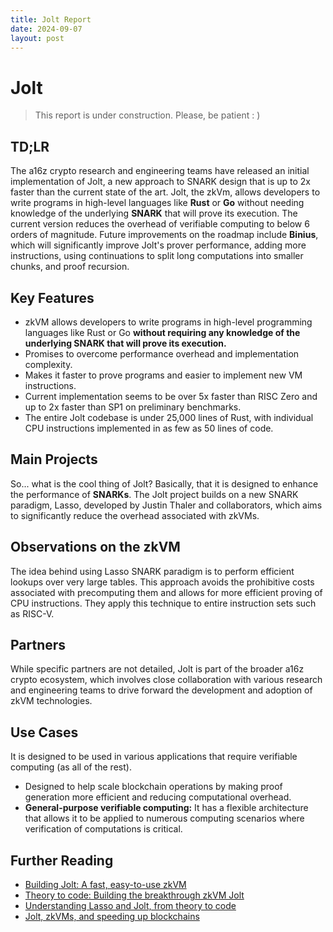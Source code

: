 ```yaml
---
title: Jolt Report
date: 2024-09-07
layout: post
---
```


# Jolt
> This report is under construction. Please, be patient : )

## TD;LR

The a16z crypto research and engineering teams have released an initial implementation of Jolt, a new approach to SNARK design that is up to 2x faster than the current state of the art. Jolt, the zkVm, allows developers to write programs in high-level languages like **Rust** or **Go** without needing knowledge of the underlying **SNARK** that will prove its execution. The current version reduces the overhead of verifiable computing to below 6 orders of magnitude. Future improvements on the roadmap include **Binius**, which will significantly improve Jolt's prover performance, adding more instructions, using continuations to split long computations into smaller chunks, and proof recursion.

## Key Features

- zkVM allows developers to write programs in high-level programming languages like Rust or Go **without requiring any knowledge of the underlying SNARK that will prove its execution.**
- Promises to overcome performance overhead and implementation complexity.
- Makes it faster to prove programs and easier to implement new VM instructions.
- Current implementation seems to be over 5x faster than RISC Zero and up to 2x faster than SP1 on preliminary benchmarks.
- The entire Jolt codebase is under 25,000 lines of Rust, with individual CPU instructions implemented in as few as 50 lines of code.

## Main Projects

So... what is the cool thing of Jolt? Basically, that it is designed to enhance the performance of **SNARKs**. The Jolt project builds on a new SNARK paradigm, Lasso, developed by Justin Thaler and collaborators, which aims to significantly reduce the overhead associated with zkVMs.

## Observations on the zkVM

The idea behind using Lasso SNARK paradigm is to perform efficient lookups over very large tables. This approach avoids the prohibitive costs associated with precomputing them and allows for more efficient proving of CPU instructions. They apply this technique to entire instruction sets such as RISC-V.

## Partners

While specific partners are not detailed, Jolt is part of the broader a16z crypto ecosystem, which involves close collaboration with various research and engineering teams to drive forward the development and adoption of zkVM technologies.

## Use Cases

It is designed to be used in various applications that require verifiable computing (as all of the rest). 

- Designed to help scale blockchain operations by making proof generation more efficient and reducing computational overhead.
- **General-purpose verifiable computing:** It has a flexible architecture that allows it to be applied to numerous computing scenarios where verification of computations is critical.

## Further Reading

- [Building Jolt: A fast, easy-to-use zkVM](https://a16zcrypto.com/posts/article/building-jolt/)
- [Theory to code: Building the breakthrough zkVM Jolt](https://a16zcrypto.com/posts/podcast/jolt-zkvm-breakthrough-theory-to-code/)
- [Understanding Lasso and Jolt, from theory to code](https://a16zcrypto.com/posts/article/building-on-lasso-and-jolt/)
- [Jolt, zkVMs, and speeding up blockchains](https://a16zcrypto.com/posts/videos/jolt-zkvms-and-speeding-up-blockchain/)
